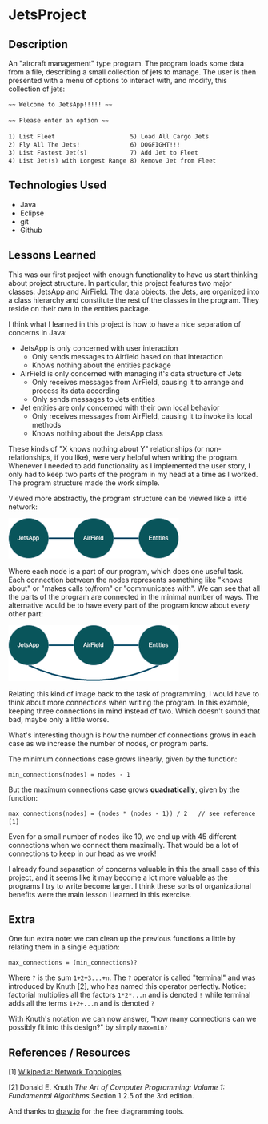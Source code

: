 # JetsProject

## Description

An "aircraft management" type program. The program loads some data from a file, describing a small collection of jets to manage. The user is then presented with a menu of options to interact with, and modify, this collection of jets:

~~~
~~ Welcome to JetsApp!!!!! ~~

~~ Please enter an option ~~

1) List Fleet                     5) Load All Cargo Jets
2) Fly All The Jets!              6) DOGFIGHT!!!
3) List Fastest Jet(s)            7) Add Jet to Fleet
4) List Jet(s) with Longest Range 8) Remove Jet from Fleet

~~~

## Technologies Used

- Java
- Eclipse
- git
- Github

## Lessons Learned


This was our first project with enough functionality to have us start thinking about project structure. In particular, this project features two major classes: JetsApp and AirField. The data objects, the Jets, are organized into a class hierarchy and constitute the rest of the classes in the program. They reside on their own in the entities package.

I think what I learned in this project is how to have a nice separation of concerns in Java:

* JetsApp is only concerned with user interaction
    * Only sends messages to Airfield based on that interaction
    * Knows nothing about the entities package
* AirField is only concerned with managing it's data structure of Jets
    * Only receives messages from AirField, causing it to arrange and process its data according
    * Only sends messages to Jets entities
* Jet entities are only concerned with their own local behavior
    * Only receives messages from AirField, causing it to invoke its local methods
    * Knows nothing about the JetsApp class

These kinds of "X knows nothing about Y" relationships (or non-relationships, if you like), were very helpful when writing the program. Whenever I needed to add functionality as I implemented the user story, I only had to keep two parts of the program in my head at a time as I worked. The program structure made the work simple. 

Viewed more abstractly, the program structure can be viewed like a little network:

![minimum graph](images/min_graph.png "minimum graph")

Where each node is a part of our program, which does one useful task.  Each connection between the nodes represents something like "knows about" or "makes calls to/from" or "communicates with". We can see that all the parts of the program are connected in the minimal number of ways. The alternative would be to have every part of the program know about every other part:

![maximum graph](images/max_graph.png "maximum graph")

Relating this kind of image back to the task of programming, I would have to think about more connections when writing the program. In this example, keeping three connections in mind instead of two. Which doesn't sound that bad, maybe only a little worse. 

What's interesting though is how the number of connections grows in each case as we increase the number of nodes, or program parts.

The minimum connections case grows linearly, given by the function:

~~~
min_connections(nodes) = nodes - 1
~~~

But the maximum connections case grows **quadratically**, given by the function:

~~~
max_connections(nodes) = (nodes * (nodes - 1)) / 2   // see reference [1]
~~~

Even for a small number of nodes like 10, we end up with 45 different connections when we connect them maximally. That would be a lot of connections to keep in our head as we work!
 
 
I already found separation of concerns valuable in this the small case of this project, and it seems like it may become a lot more valuable as the programs I try to write become larger. I think these sorts of organizational benefits were the main lesson I learned in this exercise.
 
 
## Extra

One fun extra note: we can clean up the previous functions a little by relating them in a single equation: 

~~~
max_connections = (min_connections)?
~~~

Where `?` is the sum `1+2+3...+n`. The `?` operator is called "terminal" and was introduced by Knuth \[2\], who has named this operator perfectly. Notice: factorial multiplies all the factors `1*2*...n` and is denoted `!` while terminal adds all the terms `1+2+...n` and is denoted `?`

With Knuth's notation we can now answer, "how many connections can we possibly fit into this design?" by simply `max=min?`


## References / Resources

\[1\] [Wikipedia: Network Topologies](https://en.wikipedia.org/wiki/Network_topology#fully_connected_network)

\[2\] Donald E. Knuth *The Art of Computer Programming: Volume 1: Fundamental Algorithms* Section 1.2.5 of the 3rd edition.

And thanks to [draw.io](https://www.drawio.com/) for the free diagramming tools. 




